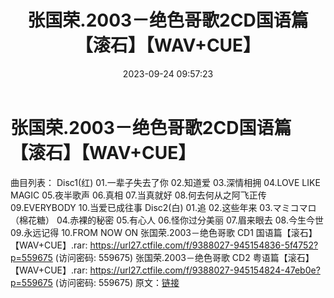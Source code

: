 ﻿---
title: 张国荣.2003－绝色哥歌2CD国语篇【滚石】【WAV+CUE】
date: 2023-09-24 09:57:23
categories: WAV车载音乐、镜像
tags: 华语中文
---
# 张国荣.2003－绝色哥歌2CD国语篇【滚石】【WAV+CUE】

曲目列表：
Disc1(红)
01.一辈子失去了你
02.知道爱
03.深情相拥
04.LOVE LIKE MAGIC
05.夜半歌声
06.真相
07.当真就好
08.何去何从之阿飞正传
09.EVERYBODY
10.当爱已成往事
Disc2(白)
01.追
02.这些年来
03.マミコマロ（棉花糖）
04.赤裸的秘密
05.有心人
06.怪你过分美丽
07.眉来眼去
08.今生今世
09.永远记得
10.FROM NOW ON
张国荣.2003－绝色哥歌 CD1 国语篇【滚石】【WAV+CUE】.rar: https://url27.ctfile.com/f/9388027-945154836-5f4752?p=559675
(访问密码: 559675)
张国荣.2003－绝色哥歌 CD2 粤语篇【滚石】【WAV+CUE】.rar: https://url27.ctfile.com/f/9388027-945154824-47eb0e?p=559675
(访问密码: 559675)
原文：[链接](https://blog.sina.com.cn/s/blog_1647c7e76010313iq.html)